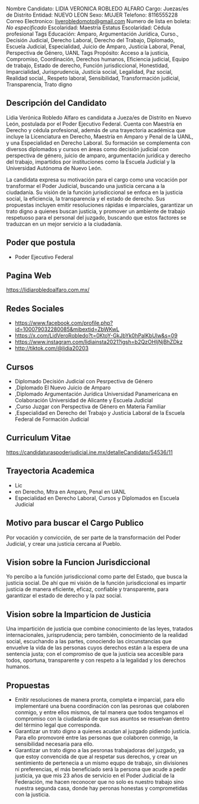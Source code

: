 Nombre Candidato: LIDIA VERONICA ROBLEDO ALFARO
Cargo: Juezas/es de Distrito
Entidad: NUEVO LEON
Sexo: MUJER
Telefono: 8116555228
Correo Electronico: liverobledomoto@gmail.com
Numero de lista en boleta: *No especificado*
Escolaridad: Maestría
Estatus Escolaridad: Cédula profesional
Tags Educación: Amparo, Argumentación Jurídica, Curso., Decisión Judicial, Derecho Laboral, Derecho del Trabajo, Diplomado, Escuela Judicial, Especialidad, Juicio de Amparo, Justicia Laboral, Penal, Perspectiva de Género, UANL
Tags Propósito: Acceso a la justicia, Compromiso, Coordinación, Derechos humanos, Eficiencia judicial, Equipo de trabajo, Estado de derecho, Función jurisdiccional, Honestidad, Imparcialidad, Jurisprudencia, Justicia social, Legalidad, Paz social, Realidad social., Respeto laboral, Sensibilidad, Transformación judicial, Transparencia, Trato digno


## Descripción del Candidato 

Lidia Verónica Robledo Alfaro es candidata a Jueza/es de Distrito en Nuevo León, postulada por el Poder Ejecutivo Federal. Cuenta con Maestría en Derecho y cédula profesional, además de una trayectoria académica que incluye la Licenciatura en Derecho, Maestría en Amparo y Penal de la UANL, y una Especialidad en Derecho Laboral. Su formación se complementa con diversos diplomados y cursos en áreas como decisión judicial con perspectiva de género, juicio de amparo, argumentación jurídica y derecho del trabajo, impartidos por instituciones como la Escuela Judicial y la Universidad Autónoma de Nuevo León.

La candidata expresa su motivación para el cargo como una vocación por transformar el Poder Judicial, buscando una justicia cercana a la ciudadanía. Su visión de la función jurisdiccional se enfoca en la justicia social, la eficiencia, la transparencia y el estado de derecho.  Sus propuestas incluyen emitir resoluciones rápidas e imparciales, garantizar un trato digno a quienes buscan justicia, y promover un ambiente de trabajo respetuoso para el personal del juzgado, buscando que estos factores se traduzcan en un mejor servicio a la ciudadanía.


## Poder que postula

- Poder Ejecutivo Federal


## Pagina Web

https://lidiarobledoalfaro.com.mx/


## Redes Sociales

- https://www.facebook.com/profile.php?id=100079032280085&mibextid=ZbWKwL
- https://x.com/LidVeroRobledo?t=0KtoY-GkJbYk0hPalKbUlw&s=09
- https://www.instagram.com/lidiainsta2021?igsh=b2QzOHljNjBhZDkz
- http://tiktok.com/@lidia20203


## Cursos

- Diplomado Decisión Judicial con Pesrpectiva de Género
- ,Diplomado El Nuevo Juicio de Amparo
- ,Diplomado Argumentación Jurídica Universidad Panamericana en Colaboración Universidad de Alicante y Escuela Judicial
- ,Curso Juzgar con Perspectiva de Género en Materia Familiar
- ,Especialidad en Derecho del Trabajo y Justicia Laboral de la Escuela Federal de Formación Judicial


## Curriculum Vitae

https://candidaturaspoderjudicial.ine.mx/detalleCandidato/54536/11


## Trayectoria Academica

- Lic
- en Derecho, Mtra en Amparo, Penal en UANL
- Especialidad en Derecho Laboral, Cursos y Diplomados en Escuela Judicial


## Motivo para buscar el Cargo Publico

Por vocación y convicción, de ser parte de la transformación del Poder Judicial, y crear una justicia cercana al Pueblo.


## Vision sobre la Funcion Jurisdiccional

Yo percibo a la función jurisdiccional como parte del Estado, que busca la justicia social. De ahí que mi visión de la función jurisdiccional es impartir justicia de manera eficiente, eficaz, confiable y transparente, para garantizar el estado de derecho y la paz social.


## Vision sobre la Imparticion de Justicia

Una impartición de justicia que combine conocimiento de las leyes, tratados internacionales, jurisprudencia; pero también, conocimiento de la realidad social, escuchando a las partes, conociendo las circunstancias que envuelve la vida de las personas cuyos derechos están a la espera de una sentencia justa; con el compromiso de que la justicia sea accesible para todos, oportuna, transparente y con respeto a la legalidad y los derechos humanos.


## Propuestas

- Emitir resoluciones de manera pronta, completa e imparcial, para ello implementaré una buena coordinación con las pesronas que colaboren conmigo, y entre ellos mismos, de tal manera que todos tengamos el compromiso con la ciudadanía de que sus asuntos se resuelvan dentro del término legal que corresponda.
- Garantizar un trato digno a quienes acudan al juzgado pidiendo justicia. Para ello promovoré entre las personas que colaboren conmigo, la sensibilidad necesaria para ello.
- Garantizar un trato digno a las pesronas trabajadoras del juzgado, ya que estoy convencida de que al respetar sus derechos, y crear un sentimiento de pertenecia a un mismo equpo de trabajo, sin divisiones ni preferencias, el más beneficiado será la persona que acude a pedir justicia, ya que mis 23 años de servicio en el Poder Judicial de la Federación, me hacen reconocer que no solo es nuestro trabajo sino nuestra segunda casa, donde hay peronas honestas y comprometidas con la justicia.

